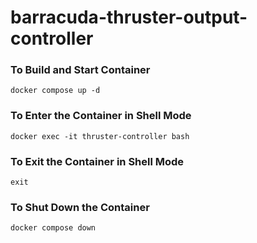 # barracuda-thruster-output-controller

### To Build and Start Container 
```
docker compose up -d
```

### To Enter the Container in Shell Mode
```
docker exec -it thruster-controller bash
```

### To Exit the Container in Shell Mode
```
exit
```

### To Shut Down the Container 
```
docker compose down
```

